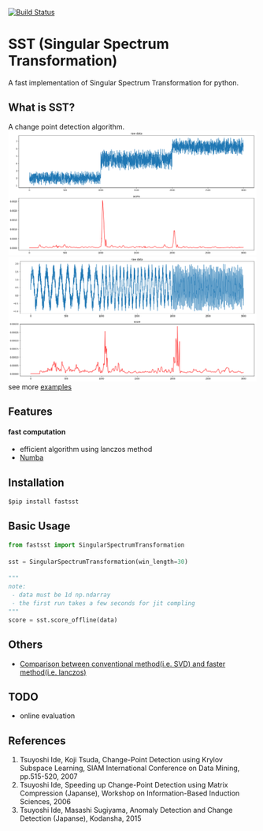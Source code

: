 [![Build Status](https://travis-ci.org/statefb/singular-spectrum-transformation.svg?branch=master)](https://travis-ci.org/statefb/singular-spectrum-transformation)  
# SST (Singular Spectrum Transformation)
A fast implementation of Singular Spectrum Transformation for python.

## What is SST?
A change point detection algorithm.
![example](img/example_step.png)
![example](img/example_freq.png)
see more [examples](./notebooks/examples.ipynb)

## Features
#### fast computation
* efficient algorithm using lanczos method
* [Numba](http://numba.pydata.org/)


## Installation
```
$pip install fastsst
```

## Basic Usage
```usage.py
from fastsst import SingularSpectrumTransformation

sst = SingularSpectrumTransformation(win_length=30)

"""
note:
 - data must be 1d np.ndarray
 - the first run takes a few seconds for jit compling
"""
score = sst.score_offline(data)
```

## Others
* [Comparison between conventional method(i.e. SVD) and faster method(i.e. lanczos)](./notebooks/comparison_between_svd_and_lanczos.ipynb)

## TODO
* online evaluation

## References
1. Tsuyoshi Ide, Koji Tsuda, Change-Point Detection using Krylov Subspace Learning, SIAM International Conference on Data Mining, pp.515-520, 2007
2. Tsuyoshi Ide, Speeding up Change-Point Detection using Matrix Compression (Japanse), Workshop on Information-Based Induction Sciences, 2006
3. Tsuyoshi Ide, Masashi Sugiyama, Anomaly Detection and Change Detection (Japanse), Kodansha, 2015
